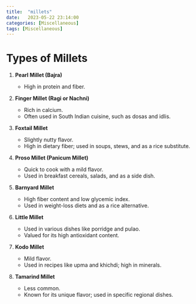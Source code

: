 ```yaml
---
title:  "millets"
date:   2023-05-22 23:14:00
categories: [Miscellaneous]
tags: [Miscellaneous]
---
```


# Types of Millets

1. **Pearl Millet (Bajra)**
    - High in protein and fiber.

2. **Finger Millet (Ragi or Nachni)**
    - Rich in calcium.
    - Often used in South Indian cuisine, such as dosas and idlis.

3. **Foxtail Millet**
    - Slightly nutty flavor.
    - High in dietary fiber; used in soups, stews, and as a rice substitute.

4. **Proso Millet (Panicum Millet)**
    - Quick to cook with a mild flavor.
    - Used in breakfast cereals, salads, and as a side dish.

5. **Barnyard Millet**
    - High fiber content and low glycemic index.
    - Used in weight-loss diets and as a rice alternative.

6. **Little Millet**
    - Used in various dishes like porridge and pulao.
    - Valued for its high antioxidant content.

7. **Kodo Millet**
    - Mild flavor.
    - Used in recipes like upma and khichdi; high in minerals.

8. **Tamarind Millet**
    - Less common.
    - Known for its unique flavor; used in specific regional dishes.
